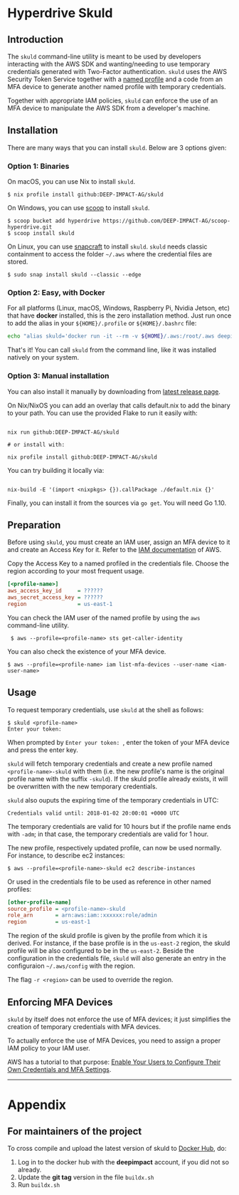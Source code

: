 # Hyperdrive Skuld

## Introduction

The `skuld` command-line utility is meant to be used by developers interacting with the AWS SDK and wanting/needing to use temporary credentials generated with Two-Factor authentication. `skuld` uses the AWS Security Token Service together with a [named profile](https://docs.aws.amazon.com/cli/latest/userguide/cli-multiple-profiles.html) and a code from an MFA device to generate another named profile with temporary credentials.

Together with appropriate IAM policies, `skuld` can enforce the use of an MFA device to manipulate the AWS SDK from a developer's machine.

## Installation

There are many ways that you can install `skuld`. Below are 3 options given:

### Option 1: Binaries

On macOS, you can use Nix to install `skuld`.

```
$ nix profile install github:DEEP-IMPACT-AG/skuld
```

On Windows, you can use [scoop](https://scoop.sh) to install `skuld`.

```
$ scoop bucket add hyperdrive https://github.com/DEEP-IMPACT-AG/scoop-hyperdrive.git
$ scoop install skuld
```

On Linux, you can use [snapcraft](https://snapcraft.io) to install `skuld`. `skuld` needs classic containment to access the folder `~/.aws`
where the credential files are stored.

```
$ sudo snap install skuld --classic --edge
```

### Option 2: Easy, with Docker

For all platforms (Linux, macOS, Windows, Raspberry Pi, Nvidia Jetson, etc) that have **docker** installed, this is the zero installation method. Just run once to add the alias in your `${HOME}/.profile` or `${HOME}/.bashrc` file:

```sh
echo "alias skuld='docker run -it --rm -v ${HOME}/.aws:/root/.aws deepimpact/skuld:latest skuld'" >> ${HOME}/.profile
```

That's it!  You can call `skuld` from the command line, like it was installed natively on your system.

### Option 3: Manual installation

You can also install it manually by downloading from [latest release page](https://github.com/DEEP-IMPACT-AG/skuld/releases/latest).

On Nix/NixOS you can add an overlay that calls default.nix to add the binary to your path.
You can use the provided Flake to run it easily with:

```

nix run github:DEEP-IMPACT-AG/skuld

# or install with:

nix profile install github:DEEP-IMPACT-AG/skuld

```

You can try building it locally via:

```

nix-build -E '(import <nixpkgs> {}).callPackage ./default.nix {}'

```

Finally, you can install it from the sources via `go get`. You will need Go 1.10.

## Preparation

Before using `skuld`, you must create an IAM user, assign an MFA device to it and create an Access Key for it. Refer to the [IAM documentation](https://docs.aws.amazon.com/IAM/latest/UserGuide/id_users.html) of AWS.

Copy the Access Key to a named profiled in the credentials file. Choose the region according to your most frequent usage.

```ini
[<profile-name>]
aws_access_key_id     = ??????
aws_secret_access_key = ??????
region                = us-east-1
```

You can check the IAM user of the named profile by using the `aws` command-line utility.

```
 $ aws --profile=<profile-name> sts get-caller-identity
```

You can also check the existence of your MFA device.

```
$ aws --profile=<profile-name> iam list-mfa-devices --user-name <iam-user-name>
```

## Usage

To request temporary credentials, use `skuld` at the shell as follows:

```
$ skuld <profile-name>
Enter your token:
```

When prompted by `Enter your token: `, enter the token of your MFA device and press the enter key.

`skuld` will fetch temporary credentials and create a new profile named `<profile-name>-skuld` with them (i.e. the new profile's name is the original profile name with the suffix `-skuld`). If the skuld profile already exists, it will be overwritten with the new temporary credentials.

`skuld` also ouputs the expiring time of the temporary credentials in UTC:

```
Credentials valid until: 2018-01-02 20:00:01 +0000 UTC
```

The temporary credentials are valid for 10 hours but if the profile name ends with `-adm`; in that case, the temporary credentials are valid for 1 hour.

The new profile, respectively updated profile, can now be used normally. For instance, to describe ec2 instances:

```
$ aws --profile=<profile-name>-skuld ec2 describe-instances
```

Or used in the credentials file to be used as reference in other named profiles:

```ini
[other-profile-name]
source_profile = <profile-name>-skuld
role_arn       = arn:aws:iam::xxxxxx:role/admin
region         = us-east-1
```

The region of the skuld profile is given by the profile from which it is derived. For instance, if the base profile is in the `us-east-2` region, the skuld profile will be also configured to be in the `us-east-2`. Beside the configuration in the credentials file, `skuld` will also generate an entry in the configuraion `~/.aws/config` with the region.

The flag `-r <region>` can be used to override the region.

## Enforcing MFA Devices

`skuld` by itself does not enforce the use of MFA devices; it just simplifies the creation of temporary credentials with MFA devices.

To actually enforce the use of MFA Devices, you need to assign a proper IAM policy to your IAM user.

AWS has a tutorial to that purpose: [Enable Your Users to Configure Their Own Credentials and MFA Settings](https://docs.aws.amazon.com/IAM/latest/UserGuide/tutorial_users-self-manage-mfa-and-creds.html).

---

# Appendix

## For maintainers of the project

To cross compile and upload the latest version of skuld to [Docker Hub](https://hub.docker.com), do:

1. Log in to the docker hub with the **deepimpact** account, if you did not so already.
2. Update the **git tag** version in the file `buildx.sh`
3. Run `buildx.sh`
